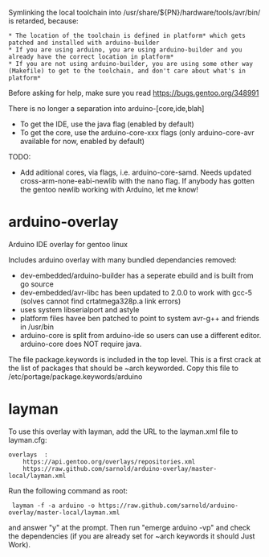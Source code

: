 Symlinking the local toolchain into /usr/share/${PN}/hardware/tools/avr/bin/ is retarded, because:

	* The location of the toolchain is defined in platform* which gets patched and installed with arduino-builder
	* If you are using arduino, you are using arduino-builder and you already have the correct location in platform*
	* If you are not using arduino-builder, you are using some other way (Makefile) to get to the toolchain, and don't care about what's in platform*

Before asking for help, make sure you read https://bugs.gentoo.org/348991

There is no longer a separation into arduino-[core,ide,blah]

* To get the IDE, use the java flag (enabled by default)
* To get the core, use the arduino-core-xxx flags (only arduino-core-avr available for now, enabled by default)

TODO:

* Add aditional cores, via flags, i.e. arduino-core-samd. Needs updated cross-arm-none-eabi-newlib with the nano flag. If anybody has gotten the gentoo newlib working with Arduino, let me know!

# arduino-overlay
Arduino IDE overlay for gentoo linux

Includes arduino overlay with many bundled dependancies removed:
 * dev-embedded/arduino-builder has a seperate ebuild and is built from go source
 * dev-embedded/avr-libc has been updated to 2.0.0 to work with gcc-5 (solves cannot find crtatmega328p.a link errors)
 * uses system libserialport and astyle
 * platform files havee ben patched to point to system avr-g++ and friends in /usr/bin
 * arduino-core is split from arduino-ide so users can use a different editor.  arduino-core does NOT require java.

The file package.keywords is included in the top level.  This is a first crack at the list of packages that should be ~arch keyworded.  Copy this file to /etc/portage/package.keywords/arduino

# layman

To use this overlay with layman, add the URL to the layman.xml file to
layman.cfg:

```
overlays  :
    https://api.gentoo.org/overlays/repositories.xml
    https://raw.github.com/sarnold/arduino-overlay/master-local/layman.xml
```

Run the following command as root:

```
 layman -f -a arduino -o https://raw.github.com/sarnold/arduino-overlay/master-local/layman.xml
```

and answer "y" at the prompt.  Then run "emerge arduino -vp" and check the
dependencies (if you are already set for ~arch keywords it should Just Work).
